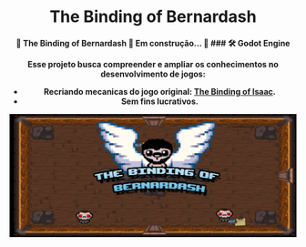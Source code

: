<h1 align="center">The Binding of Bernardash</h1>
<h4 align="center"> 
🚧  The Binding of Bernardash 🚀 Em construção...  🚧
### 🛠 Godot Engine

Esse projeto busca compreender e ampliar os conhecimentos no desenvolvimento de jogos:

- Recriando mecanicas do jogo original: [The Binding of Isaac](https://store.steampowered.com/app/113200/The_Binding_of_Isaac/?l=portuguese).
- Sem fins lucrativos.
<img alt="TheBindingOfBernardash" title="#TheBindingOfBernardash" src="./screenshots/wallpaper.png" />

</h4>
